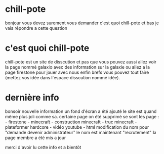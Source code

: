 # chill-pote
bonjour vous devez surement vous demander c'est quoi chill-pote et bas je vais répondre a cette question
# c'est quoi chill-pote
chill-pote est un site de disscution et pas que vous pouvez aussi allez voir la page nommé galaxio avec des information sur la galaxie ou allez a la page firestone pour jouer avec nous enfin brefs vous pouvez tout faire (mettez vos idée dans l'espace disscution nommé idée).
# dernière info
bonsoir nouvelle information un fond d'écran a été ajouté le site est quand même plus joli comme sa.
certaine page on été supprimé se sont les page :
     - firestone
     - minecraft
     - construction minecraft
     - truc minecraft
     - plateformer hardcore
     - vidéo youtube
     - html
modification du nom pour "demande devenir administrateur" le nom est maintenant "recrutement"
la page membre a été mis a jour

merci d'avoir lu cette info et a bientôt
